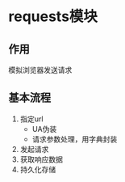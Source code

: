 # requests模块
## 作用
模拟浏览器发送请求
## 基本流程
1. 指定url
    * UA伪装
    * 请求参数处理，用字典封装
2. 发起请求
3. 获取响应数据
4. 持久化存储